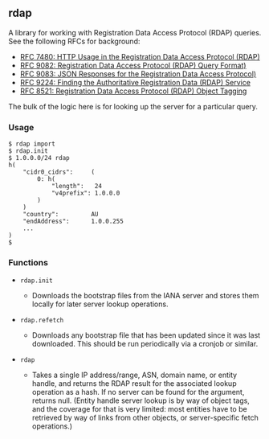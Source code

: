 ## rdap

A library for working with Registration Data Access Protocol (RDAP)
queries.  See the following RFCs for background:

 - [RFC 7480: HTTP Usage in the Registration Data Access Protocol (RDAP)](https://datatracker.ietf.org/doc/html/rfc7480)
 - [RFC 9082: Registration Data Access Protocol (RDAP) Query Format)](https://datatracker.ietf.org/doc/html/rfc9082)
 - [RFC 9083: JSON Responses for the Registration Data Access Protocol)](https://datatracker.ietf.org/doc/html/rfc9083)
 - [RFC 9224: Finding the Authoritative Registration Data (RDAP) Service](https://datatracker.ietf.org/doc/html/rfc9224)
 - [RFC 8521: Registration Data Access Protocol (RDAP) Object Tagging](https://datatracker.ietf.org/doc/html/rfc8521)

The bulk of the logic here is for looking up the server for a
particular query.

### Usage

    $ rdap import
    $ rdap.init
    $ 1.0.0.0/24 rdap
    h(
        "cidr0_cidrs":     (
            0: h(
                "length":   24
                "v4prefix": 1.0.0.0
            )
        )
        "country":         AU
        "endAddress":      1.0.0.255
        ...
    )
    $

### Functions

 - `rdap.init`
    - Downloads the bootstrap files from the IANA server and stores
      them locally for later server lookup operations.

 - `rdap.refetch`
    - Downloads any bootstrap file that has been updated since it was
      last downloaded.  This should be run periodically via a
      cronjob or similar.

 - `rdap`
    - Takes a single IP address/range, ASN, domain name, or entity
      handle, and returns the RDAP result for the associated lookup
      operation as a hash.  If no server can be found for the
      argument, returns null.  (Entity handle server lookup is by way
      of object tags, and the coverage for that is very limited: most
      entities have to be retrieved by way of links from other
      objects, or server-specific fetch operations.)
